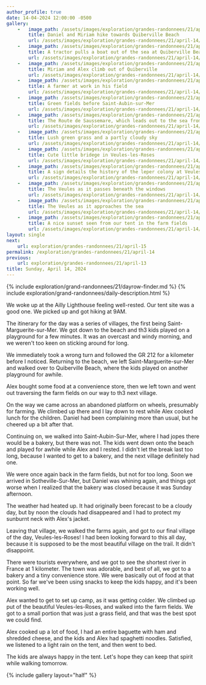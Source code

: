```yaml
---
author_profile: true
date: 14-04-2024 12:00:00 -0500
gallery:
    -   image_path: /assets/images/exploration/grandes-randonnees/21/april-14/small/092224.jpg
        title: Daniel and Miriam hike towards Quiberville Beach
        url: /assets/images/exploration/grandes-randonnees/21/april-14/large/092224.jpg
    -   image_path: /assets/images/exploration/grandes-randonnees/21/april-14/small/110854.jpg
        title: A tractor pulls a boat out of the sea at Quiberville Beach
        url: /assets/images/exploration/grandes-randonnees/21/april-14/large/110854.jpg
    -   image_path: /assets/images/exploration/grandes-randonnees/21/april-14/small/111826.jpg
        title: Miriam and Alex climb out of Quiberville
        url: /assets/images/exploration/grandes-randonnees/21/april-14/large/111826.jpg
    -   image_path: /assets/images/exploration/grandes-randonnees/21/april-14/small/113525.jpg
        title: A farmer at work in his field
        url: /assets/images/exploration/grandes-randonnees/21/april-14/large/113525.jpg
    -   image_path: /assets/images/exploration/grandes-randonnees/21/april-14/small/131446.jpg
        title: Green fields before Saint-Aubin-sur-Mer
        url: /assets/images/exploration/grandes-randonnees/21/april-14/large/131446.jpg
    -   image_path: /assets/images/exploration/grandes-randonnees/21/april-14/small/141115.jpg
        title: The Route de Saussemare, which leads out to the sea from Saint-Aubin-sur-Mer
        url: /assets/images/exploration/grandes-randonnees/21/april-14/large/141115.jpg
    -   image_path: /assets/images/exploration/grandes-randonnees/21/april-14/small/154906.jpg
        title: Lush green grass and a partly cloudy sky
        url: /assets/images/exploration/grandes-randonnees/21/april-14/large/154906.jpg
    -   image_path: /assets/images/exploration/grandes-randonnees/21/april-14/small/165914.jpg
        title: Cute little bridege in Veules-les-Roses
        url: /assets/images/exploration/grandes-randonnees/21/april-14/large/165914.jpg
    -   image_path: /assets/images/exploration/grandes-randonnees/21/april-14/small/170841.jpg
        title: A sign details the history of the leper colony at Veules-les-Roses
        url: /assets/images/exploration/grandes-randonnees/21/april-14/large/170841.jpg
    -   image_path: /assets/images/exploration/grandes-randonnees/21/april-14/small/175516.jpg
        title: The Veules as it passes beneath the windows
        url: /assets/images/exploration/grandes-randonnees/21/april-14/large/175516.jpg
    -   image_path: /assets/images/exploration/grandes-randonnees/21/april-14/small/181915.jpg
        title: The Veules as it approaches the sea
        url: /assets/images/exploration/grandes-randonnees/21/april-14/large/181915.jpg
    -   image_path: /assets/images/exploration/grandes-randonnees/21/april-14/small/204517.jpg
        title: A nice sunset seen from our tent in the farm fields 
        url: /assets/images/exploration/grandes-randonnees/21/april-14/large/204517.jpg
layout: single
next:
    url: exploration/grandes-randonnees/21/april-15
permalink: /exploration/grandes-randonnees/21/april-14
previous:
    url: exploration/grandes-randonnees/21/april-13
title: Sunday, April 14, 2024
---
```

{% include exploration/grand-randonnees/21/dayrow-finder.md %}
{% include exploration/grand-randonnees/daily-description.html %}

We woke up at the Ailly Lighthouse feeling well-rested. Our tent site was a good one. We picked up and got hiking at 9AM.

The itinerary for the day was a series of villages, the first being Saint-Marguerite-sur-Mer. We got down to the beach and th3 kids played on a playground for a few minutes. It was an overcast and windy morning, and we weren't too keen on sticking around for long.

We immediately took a wrong turn and followed the GR 212 for a kilometer before I noticed. Returning to the beach, we left Saint-Marguerite-sur-Mer and walked over to Quiberville Beach, where the kids played on another playground for awhile.

Alex bought some food at a convenience store, then we left town and went out traversing the farm fields on our way to th3 next village.

On the way we came across an abandoned platform on wheels, presumably for farming. We climbed up there and I lay down to rest while Alex cooked lunch for the children. Daniel had been complaining more than usual, but he cheered up a bit after that.

Continuing on, we walked into Saint-Aubin-Sur-Mer, where I had jopes there would be a bakery, but there was not. The kids went down onto the beach and played for awhile while Alex and I rested. I didn't let the break last too long, because I wanted to get to a bakery, and the next village definitely had one.

We were once again back in the farm fields, but not for too long. Soon we arrived in Sotheville-Sur-Mer, but Daniel was whining again, and things got worse when I realized that the bakery was closed because it was Sunday afternoon.

The weather had heated up. It had originally been forecast to be a cloudy day, but by noon the clouds had disappeared and I had to protect my sunburnt neck with Alex's jacket.

Leaving that village, we walked the farms again, and got to our final village of the day, Veules-les-Roses! I had been looking forward to this all day, because it is supposed to be the most beautiful village on the trail. It didn't disappoint.

There were tourists everywhere, and we got to see the shortest river in France at 1 kilometer. The town was adorable, and best of all, we got to a bakery and a tiny convenience store. We were basically out of food at that point. So far we've been using snacks to keep the kids happy, and it's been working well.

Alex wanted to get to set up camp, as it was getting colder. We climbed up put of the beautiful Veules-les-Roses, and walked into the farm fields. We got to a small portion that was just a grass field, and that was the best spot we could find.

Alex cooked up a lot of food, I had an entire baguette with ham and shredded cheese, and the kids and Alex had spaghetti noodles. Satisfied, we listened to a light rain on the tent, and then went to bed.

The kids are always happy in the tent. Let's hope they can keep that spirit while walking tomorrow.

{% include gallery layout="half" %}